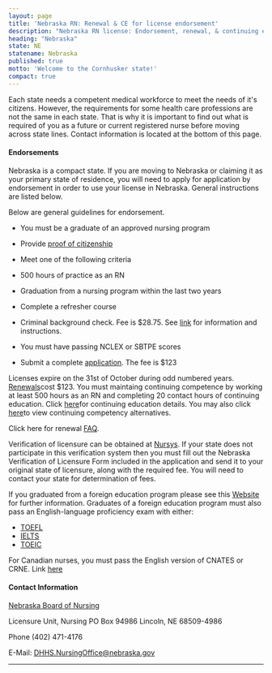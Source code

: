 ```yaml
---
layout: page
title: 'Nebraska RN: Renewal & CE for license endorsement'
description: "Nebraska RN license: Endorsement, renewal, & continuing ed. Keep license updated & maintain professional status.\r"
heading: "Nebraska"
state: NE
statename: Nebraska
published: true
motto: 'Welcome to the Cornhusker state!'
compact: true
---
```


Each state needs a competent medical workforce to meet the needs of it's
citizens. However, the requirements for some health care professions are
not the same in each state. That is why it is important to find out what
is required of you as a future or current registered nurse before moving
across state lines. Contact information is located at the bottom of this
page.

#### Endorsements

Nebraska is a compact state. If you are moving to Nebraska or claiming
it as your primary state of residence, you will need to apply for
application by endorsement in order to use your license in Nebraska.
General instructions are listed below.

Below are general guidelines for endorsement.

-   You must be a graduate of an approved nursing program

-   Provide [proof of
    citizenship](https://dhhs.ne.gov/licensure/Documents/ExaminationRNLPN.pdf)

-   Meet one of the following criteria

-   500 hours of practice as an RN

-   Graduation from a nursing program within the last two years

-   Complete a refresher course

-   Criminal background check. Fee is \$28.75. See
    [link](https://dhhs.ne.gov/licensure/Documents/ExaminationRNLPN.pdf)
    for information and instructions.

-   You must have passing NCLEX or SBTPE scores

-   Submit a complete
    [application](https://dhhs.ne.gov/licensure/Documents/EndorsementRNLPN.pdf).
    The fee is \$123

Licenses expire on the 31st of October during odd numbered years.
[Renewals](https://dhhs.ne.gov/licensure/Pages/Nurse-Licensing-Renewal-and-Continuing-Education.aspx)cost
\$123. You must maintaing continuing competence by working at least 500
hours as an RN and completing 20 contact hours of continuing education.
Click
[here](https://dhhs.ne.gov/licensure/Pages/Nurse-Licensing-Renewal-and-Continuing-Education.aspx)for
continuing education details. You may also click
[here](https://dhhs.ne.gov/licensure/Pages/Nurse-Licensing-Renewal-and-Continuing-Education.aspx)to
view continuing competency alternatives.

Click here for renewal
[FAQ](https://dhhs.ne.gov/licensure/Pages/Nurse-Licensing-FAQs.aspx).

Verification of licensure can be obtained at
[Nursys](https://www.nursys.com/). If your state does not participate in
this verification system then you must fill out the Nebraska
Verification of Licensure Form included in the application and send it
to your original state of licensure, along with the required fee. You
will need to contact your state for determination of fees.

If you graduated from a foreign education program please see this
[Website](https://dhhs.ne.gov/licensure/Pages/Nurse-Licensing-Foreign-Educated-Nurse-Information.aspx)
for further information. Graduates of a foreign education program must
also pass an English-language proficiency exam with either:

-   [TOEFL](https://www.ets.org/toefl.html)
-   [IELTS](https://www.ielts.org/)
-   [TOEIC](https://www.ets.org/toeic.html/)

For Canadian nurses, you must pass the English version of CNATES or
CRNE. Link [here](https://www.ncsbn.org/4702.htm)

#### Contact Information

[Nebraska Board of
Nursing](https://dhhs.ne.gov/licensure/Pages/Nurse-Licensing.aspx)

Licensure Unit, Nursing
PO Box 94986
Lincoln, NE 68509-4986

Phone (402) 471-4176

E-Mail:
[DHHS.NursingOffice@nebraska.gov](mailto:DHHS.NursingOffice@nebraska.gov?subject=RN%20license%20renewals%20and%20endorsements&body=Hi%2C%0A%0AI%20was%20on%20the%20website%20RNMobility.com%20and%20read%20that%20I%20can%20send%20my%20questions%20for%20the%20Nebraska%20Nursing%20Licensure%20Unit%20here.)

* * * * *
